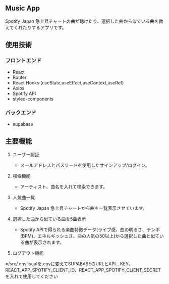 ## Music App
Spotify Japan 急上昇チャートの曲が聴けたり、選択した曲から似ている曲を教えてくれたりするアプリです。

## 使用技術
### フロントエンド
- React
- Router
- React Hooks (useState,useEffect,useContext,useRef)
- Axios
- Spotify API
- styled-components

### バックエンド
- supabase

## 主要機能
1. ユーザー認証
   - メールアドレスとパスワードを使用したサインアップ/ログイン。

2. 検索機能
   - アーティスト、曲名を入れて検索できます。

3. 人気曲一覧
   - Spotify Japan 急上昇チャートから曲を一覧表示させています。

4. 選択した曲から似ている曲を5曲表示
   - Spotify APIで得られる楽曲特徴データ(ライブ感、曲の明るさ、テンポ(BPM)、エネルギッシュさ、曲の人気の50以上)から選択した曲と似ている曲が表示されます。

5. ログアウト機能

※/src/.env.localを.envに変えてSUPABASEのURLとAPI＿KEY、REACT_APP_SPOTIFY_CLIENT_ID、REACT_APP_SPOTIFY_CLIENT_SECRETを入れて使用してください
